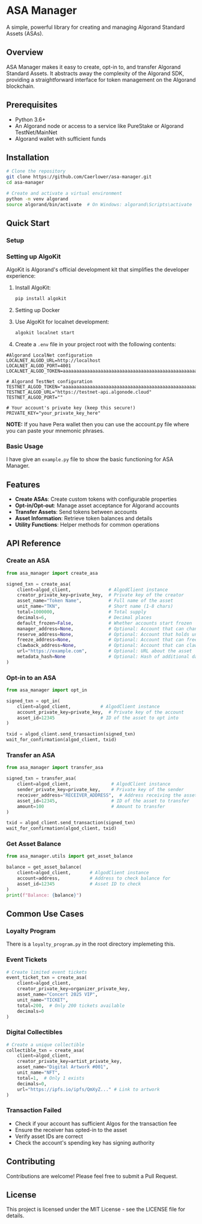 # ASA Manager

A simple, powerful library for creating and managing Algorand Standard Assets (ASAs).

## Overview

ASA Manager makes it easy to create, opt-in to, and transfer Algorand Standard Assets. It abstracts away the complexity of the Algorand SDK, providing a straightforward interface for token management on the Algorand blockchain.

## Prerequisites

- Python 3.6+
- An Algorand node or access to a service like PureStake or Algorand TestNet/MainNet
- Algorand wallet with sufficient funds

## Installation

```bash
# Clone the repository
git clone https://github.com/Caerlower/asa-manager.git
cd asa-manager

# Create and activate a virtual environment
python -m venv algorand
source algorand/bin/activate  # On Windows: algorand\Scripts\activate

```

## Quick Start

### Setup

### Setting up AlgoKit

AlgoKit is Algorand's official development kit that simplifies the developer experience:

1. Install AlgoKit:
    
    ```bash
    pip install algokit
    
    ```

2. Setting up Docker
    
3. Use AlgoKit for localnet development:
    
    ```bash
    algokit localnet start
    
    ```

4. Create a `.env` file in your project root with the following contents:

```
#Algorand LocalNet configuration
LOCALNET_ALGOD_URL=http://localhost
LOCALNET_ALGOD_PORT=4001
LOCALNET_ALGOD_TOKEN=aaaaaaaaaaaaaaaaaaaaaaaaaaaaaaaaaaaaaaaaaaaaaaaaaaaaaaaaaaaaaaaa

# Algorand TestNet configuration
TESTNET_ALGOD_TOKEN="aaaaaaaaaaaaaaaaaaaaaaaaaaaaaaaaaaaaaaaaaaaaaaaaaaaaaaaaaaaaaaaa"
TESTNET_ALGOD_URL="https://testnet-api.algonode.cloud"
TESTNET_ALGOD_PORT=""

# Your account's private key (keep this secure!)
PRIVATE_KEY="your_private_key_here"
```

**NOTE:** If you have Pera wallet then you can use the account.py file where you can paste your mnemonic phrases. 

### Basic Usage

I have give an `example.py` file to show the basic functioning for ASA Manager.

## Features

- **Create ASAs**: Create custom tokens with configurable properties
- **Opt-in/Opt-out**: Manage asset acceptance for Algorand accounts
- **Transfer Assets**: Send tokens between accounts
- **Asset Information**: Retrieve token balances and details
- **Utility Functions**: Helper methods for common operations

## API Reference

### Create an ASA

```python
from asa_manager import create_asa

signed_txn = create_asa(
    client=algod_client,              # AlgodClient instance
    creator_private_key=private_key,  # Private key of the creator
    asset_name="Token Name",          # Full name of the asset
    unit_name="TKN",                  # Short name (1-8 chars)
    total=1000000,                    # Total supply
    decimals=6,                       # Decimal places
    default_frozen=False,             # Whether accounts start frozen
    manager_address=None,             # Optional: Account that can change config
    reserve_address=None,             # Optional: Account that holds uncirculated tokens
    freeze_address=None,              # Optional: Account that can freeze/unfreeze
    clawback_address=None,            # Optional: Account that can clawback tokens
    url="https://example.com",        # Optional: URL about the asset
    metadata_hash=None                # Optional: Hash of additional data
)
```

### Opt-in to an ASA

```python
from asa_manager import opt_in

signed_txn = opt_in(
    client=algod_client,           # AlgodClient instance
    account_private_key=private_key,  # Private key of the account
    asset_id=12345                 # ID of the asset to opt into
)

txid = algod_client.send_transaction(signed_txn)
wait_for_confirmation(algod_client, txid)
```

### Transfer an ASA

```python
from asa_manager import transfer_asa

signed_txn = transfer_asa(
    client=algod_client,               # AlgodClient instance
    sender_private_key=private_key,    # Private key of the sender
    receiver_address="RECEIVER_ADDRESS",  # Address receiving the asset
    asset_id=12345,                    # ID of the asset to transfer
    amount=100                         # Amount to transfer
)

txid = algod_client.send_transaction(signed_txn)
wait_for_confirmation(algod_client, txid)
```

### Get Asset Balance

```python
from asa_manager.utils import get_asset_balance

balance = get_asset_balance(
    client=algod_client,       # AlgodClient instance
    account=address,           # Address to check balance for
    asset_id=12345             # Asset ID to check
)
print(f"Balance: {balance}")
```

## Common Use Cases

### Loyalty Program
There is a `loyalty_program.py` in the root directory implemeting this. 


### Event Tickets

```python
# Create limited event tickets
event_ticket_txn = create_asa(
    client=algod_client,
    creator_private_key=organizer_private_key,
    asset_name="Concert 2025 VIP",
    unit_name="TICKET",
    total=200,  # Only 200 tickets available
    decimals=0
)
```

### Digital Collectibles

```python
# Create a unique collectible
collectible_txn = create_asa(
    client=algod_client,
    creator_private_key=artist_private_key,
    asset_name="Digital Artwork #001",
    unit_name="NFT",
    total=1,  # Only 1 exists
    decimals=0,
    url="https://ipfs.io/ipfs/QmXyZ..." # Link to artwork
)
```

### Transaction Failed

- Check if your account has sufficient Algos for the transaction fee
- Ensure the receiver has opted-in to the asset
- Verify asset IDs are correct
- Check the account's spending key has signing authority

## Contributing

Contributions are welcome! Please feel free to submit a Pull Request.

## License

This project is licensed under the MIT License - see the LICENSE file for details.
